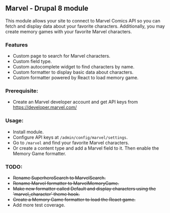## Marvel - Drupal 8 module
This module allows your site to connect to Marvel Comics API so you can fetch and display data about your favorite characters. Additionally, you may create memory games with your favorite Marvel characters.

### Features
- Custom page to search for Marvel characters.
- Custom field type.
- Custom autocomplete widget to find characters by name.
- Custom formatter to display basic data about characters.
- Custom formatter powered by React to load memory game. 

### Prerequisite:
- Create an Marvel developer account and get API keys from https://developer.marvel.com/

### Usage:
- Install module.
- Configure API keys at `/admin/config/marvel/settings`.
- Go to `/marvel` and find your favorite Marvel characters.
- Or create a content type and add a Marvel field to it. Then enable the Memory Game formatter.

### TODO:
- ~~Rename SuperheroSearch to MarvelSearch.~~
- ~~Rename Marvel formatter to MarvelMemoryGame.~~
- ~~Make new formatter called Default and display characters using the 'marvel_character' theme hook.~~
- ~~Create a Memory Game formatter to load the React game.~~
- Add more test coverage.
